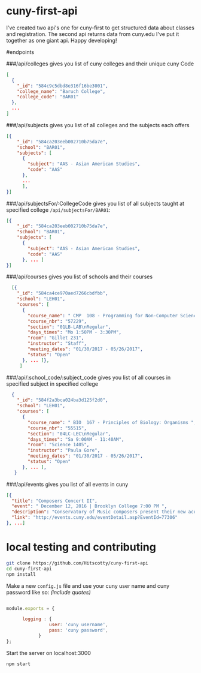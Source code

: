 # cuny-first-api
 I've created two api's one for cuny-first to get structured data about classes and registration. The second api returns data
 from cuny.edu I've put it together as one giant api. Happy developing!


#endpoints

###/api/colleges
gives you list of cuny colleges and their unique cuny Code

``` json
[
  {
    "_id": "584c9c5dbd8e316f16be3001",
    "college_name": "Baruch College",
    "college_code": "BAR01"
  },
  ...
]
```

###/api/subjects
gives you list of all colleges and the subjects each offers 

```json
[{
    "_id": "584ca203eeb002710b75da7e",
    "school": "BAR01",
    "subjects": [
      {
        "subject": "AAS - Asian American Studies",
        "code": "AAS"
      },
      ...
      ],
}]
```

###/api/subjectsFor/:CollegeCode
gives you list of all subjects taught at specified college `/api/subjectsFor/BAR01`:

```json
[{
    "_id": "584ca203eeb002710b75da7e",
    "school": "BAR01",
    "subjects": [
      {
        "subject": "AAS - Asian American Studies",
        "code": "AAS"
      }, ... ]
}]
```

###/api/courses
gives you list of schools and their courses

``` json
  [{
    "_id": "584ca4ce970aed7266cbdfbb",
    "school": "LEH01",
    "courses": [
      {
        "course_name": " CMP  108 - Programming for Non-Computer Science Majors ",
        "course_nbr": "57229",
        "section": "01LB-LAB\nRegular",
        "days_times": "Mo 1:50PM - 3:30PM",
        "room": "Gillet 231",
        "instructor": "Staff",
        "meeting_dates": "01/30/2017 - 05/26/2017",
        "status": "Open"
      }, ... ]}, 
     ]
```

###/api/:school_code/:subject_code
gives you list of all courses in specified subject in specified college

``` json
  {
    "_id": "584f2a3bca024ba3d125f2d0",
    "school": "LEH01",
    "courses": [
      {
        "course_name": " BIO  167 - Principles of Biology: Organisms ",
        "course_nbr": "55515",
        "section": "04LC-LEC\nRegular",
        "days_times": "Sa 9:00AM - 11:40AM",
        "room": "Science 1405",
        "instructor": "Paula Gore",
        "meeting_dates": "01/30/2017 - 05/26/2017",
        "status": "Open"
      }, ... ],
   }
  ```

###/api/events
gives you list of all events in cuny

``` json
[{ 
  "title": "Composers Concert II",
  "event": " December 12, 2016 | Brooklyn College 7:00 PM ",
  "description": "Conservatory of Music composers present their new acoustic and electroacoustic works. ",
  "link": "http://events.cuny.edu/eventDetail.asp?EventId=77306"
}, ...]

```

# local testing and contributing

``` bash
git clone https://github.com/Hitscotty/cuny-first-api
cd cuny-first-api
npm install
```

Make a new `config.js` file and use your cuny user name and cuny password like so: *(include quotes)*

``` js

module.exports = {

      logging : {
                user: 'cuny username',              
                pass: 'cuny password',            
            }
};

```

Start the server on localhost:3000
``` bash
npm start
```

